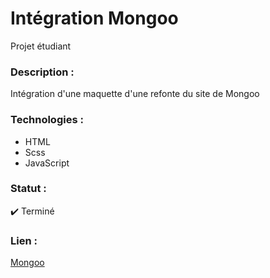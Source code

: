# Intégration Mongoo
Projet étudiant

### Description :
Intégration d'une maquette d'une refonte du site de Mongoo

### Technologies :
* HTML
* Scss
* JavaScript

### Statut :
✔️ Terminé

### Lien :
[Mongoo](https://MarquesThomasCoding.github.io/Rendu-Integration/mon-projet)
